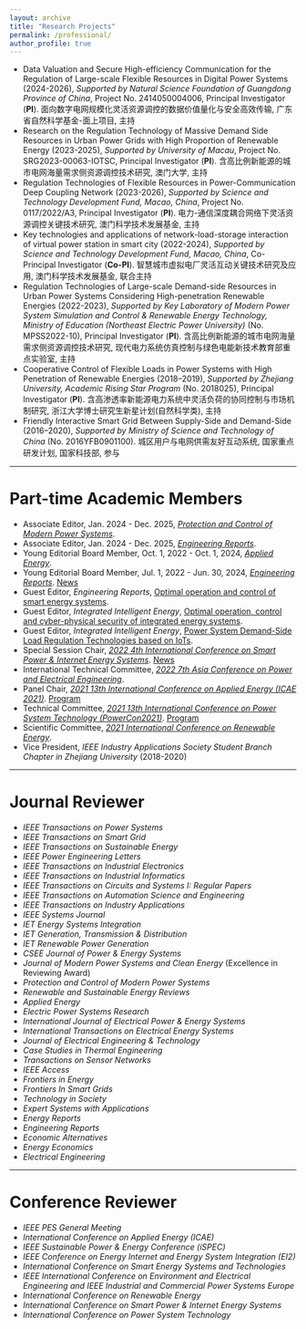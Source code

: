 ```yaml
---
layout: archive
title: "Research Projects"
permalink: /professional/
author_profile: true
---
```




- Data Valuation and Secure High-efficiency Communication for the Regulation of Large-scale Flexible Resources in Digital Power Systems (2024-2026), *Supported by Natural Science Foundation of Guangdong Province of China*, Project No. 2414050004006, Principal Investigator (**PI**). 面向数字电网规模化灵活资源调控的数据价值量化与安全高效传输, 广东省自然科学基金-面上项目, 主持
- Research on the Regulation Technology of Massive Demand Side Resources in Urban Power Grids with High Proportion of Renewable Energy (2023-2025), *Supported by University of Macau*, Project No. SRG2023-00063-IOTSC, Principal Investigator (**PI**). 含高比例新能源的城市电网海量需求侧资源调控技术研究, 澳门大学, 主持
- Regulation Technologies of Flexible Resources in Power-Communication Deep Coupling Network (2023-2026), *Supported by Science and Technology Development Fund, Macao, China*, Project No. 0117/2022/A3, Principal Investigator (**PI**). 电力-通信深度耦合网络下灵活资源调控关键技术研究, 澳门科学技术发展基金, 主持
- Key technologies and applications of network-load-storage interaction of virtual power station in smart city (2022-2024), *Supported by Science and Technology Development Fund, Macao, China*, Co-Principal Investigator (**Co-PI**). 智慧城市虚拟电厂灵活互动关键技术研究及应用, 澳门科学技术发展基金, 联合主持
- Regulation Technologies of Large-scale Demand-side Resources in Urban Power Systems Considering High-penetration Renewable Energies (2022-2023),  *Supported by Key Laboratory of Modern Power System Simulation and Control & Renewable Energy Technology, Ministry of Education (Northeast Electric Power University)* (No. MPSS2022-10), Principal Investigator (**PI**). 含高比例新能源的城市电网海量需求侧资源调控技术研究, 现代电力系统仿真控制与绿色电能新技术教育部重点实验室, 主持
- Cooperative Control of Flexible Loads in Power Systems with High Penetration of Renewable Energies (2018–2019), *Supported by Zhejiang University, Academic Rising Star Program* (No. 2018025), Principal Investigator (**PI**). 含高渗透率新能源电力系统中灵活负荷的协同控制与市场机制研究, 浙江大学博士研究生新星计划(自然科学类), 主持
- Friendly Interactive Smart Grid Between Supply-Side and Demand-Side (2016–2020), *Supported by Ministry of Science and Technology of China* (No. 2016YFB0901100). 城区用户与电网供需友好互动系统, 国家重点研发计划, 国家科技部, 参与

------


# **Part-time Academic Members**

- Associate Editor, Jan. 2024 - Dec. 2025, *[Protection and Control of Modern Power Systems](http://www.pcmp.info/pcmp/ch/index.aspx)*.
- Associate Editor, Jan. 2024 - Dec. 2025, [*Engineering Reports*](https://onlinelibrary.wiley.com/journal/25778196).
- Young Editorial Board Member, Oct. 1, 2022 - Oct. 1, 2024, *[Applied Energy](https://www.journals.elsevier.com/applied-energy)*.
- Young Editorial Board Member, Jul. 1, 2022 - Jun. 30, 2024, *[Engineering Reports](https://onlinelibrary.wiley.com/journal/25778196)*. [News](https://mp.weixin.qq.com/s/_w874Yys0uEbGtTd5kBrjg)
- Guest Editor, *Engineering Reports*, [Optimal operation and control of smart energy systems](https://onlinelibrary.wiley.com/toc/25778196/2023/5/10).
- Guest Editor, *Integrated Intelligent Energy*, [Optimal operation, control and cyber-physical security of integrated energy systems](http://www.hdpower.net/CN/news/news89.shtml).
- Guest Editor, *Integrated Intelligent Energy*, [Power System Demand-Side Load Regulation Technologies based on IoTs](https://huihongxun.github.io/files/Professional_Activities/综合智慧能源_2022年2期_电子版.pdf).
- Special Session Chair, *[2022 4th International Conference on Smart Power & Internet Energy Systems](http://www.icspies.org/index.html)*. [News](https://mp.weixin.qq.com/s/i4-b8Mj30ufvDKmqNfPyiQ)
- International Technical Committee, [*2022 7th Asia Conference on Power and Electrical Engineering*](https://www.acpee.net/index.html).
- Panel Chair, *[2021 13th International Conference on Applied Energy (ICAE 2021)](https://applied-energy.org/icae2021/#hero1)*. [Program](https://huihongxun.github.io/files/Professional_Activities/ICAE2021-Program-Book.pdf)
- Technical Committee, *[2021 13th International Conference on Power System Technology (PowerCon2021)](http://powercon2021.csee.org.cn/index.html)*. [Program](https://huihongxun.github.io/files/Professional_Activities/PowerCon2021-Advanced-Program.pdf)
- Scientific Committee, *[2021 International Conference on Renewable Energy](https://premc.org/conferences/icren-renewable-energy/Committee/#menu)*.
- Vice President, *IEEE Industry Applications Society Student Branch Chapter in Zhejiang University* (2018-2020)

<!--Director, *IEEE PES Electric Vehicle Satellite Committee-China*, *Energy and Transportation Nexus Subcommittee* --> <!-- Program Committee, *2021 International Conference on Power System and Energy Internet*. [Link](http://www.posei.net/) --> <!-- Scientific Committee, *2022 International Conference on Civil, Structural and Environmental Engineering*. [Link](https://www.albedomeetings.com/civilmeet/index.php#) -->





------

# **Journal Reviewer**  

- *IEEE Transactions on Power Systems*
- *IEEE Transactions on Smart Grid*
- *IEEE Transactions on Sustainable Energy*
- *IEEE Power Engineering Letters*
- *IEEE Transactions on Industrial Electronics*
- *IEEE Transactions on Industrial Informatics*
- *IEEE Transactions on Circuits and Systems I: Regular Papers*
- *IEEE Transactions on Automation Science and Engineering*
- *IEEE Transactions on Industry Applications*
- *IEEE Systems Journal*
- *IET Energy Systems Integration*
- *IET Generation, Transmission & Distribution*
- *IET Renewable Power Generation*
- *CSEE Journal of Power & Energy Systems*
- *Journal of Modern Power Systems and Clean Energy* (Excellence in Reviewing Award)
- *Protection and Control of Modern Power Systems*
- *Renewable and Sustainable Energy Reviews*
- *Applied Energy*
- *Electric Power Systems Research*
- *International Journal of Electrical Power & Energy Systems*
- *International Transactions on Electrical Energy Systems*
- *Journal of Electrical Engineering & Technology*
- *Case Studies in Thermal Engineering*
- *Transactions on Sensor Networks*
- *IEEE Access*
- *Frontiers in Energy*
- *Frontiers In Smart Grids*
- *Technology in Society*
- *Expert Systems with Applications*
- *Energy Reports*
- *Engineering Reports*
- *Economic Alternatives*
- *Energy Economics*
- *Electrical Engineering*





------

# **Conference Reviewer** 

- *IEEE PES General Meeting*
- *International Conference on Applied Energy (ICAE)*
- *IEEE Sustainable Power & Energy Conference (iSPEC)*
- *IEEE Conference on Energy Internet and Energy System Integration (EI2)* 
- *International Conference on Smart Energy Systems and Technologies*
- *IEEE International Conference on Environment and Electrical Engineering and IEEE Industrial and Commercial Power Systems Europe*
- *International Conference on Renewable Energy*
- *International Conference on Smart Power & Internet Energy Systems*
- *International Conference on Power System Technology*

